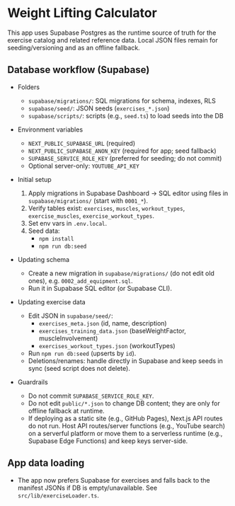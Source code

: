 # Weight Lifting Calculator

This app uses Supabase Postgres as the runtime source of truth for the exercise catalog and related reference data. Local JSON files remain for seeding/versioning and as an offline fallback.

## Database workflow (Supabase)

- Folders
  - `supabase/migrations/`: SQL migrations for schema, indexes, RLS
  - `supabase/seed/`: JSON seeds (`exercises_*.json`)
  - `supabase/scripts/`: scripts (e.g., `seed.ts`) to load seeds into the DB

- Environment variables
  - `NEXT_PUBLIC_SUPABASE_URL` (required)
  - `NEXT_PUBLIC_SUPABASE_ANON_KEY` (required for app; seed fallback)
  - `SUPABASE_SERVICE_ROLE_KEY` (preferred for seeding; do not commit)
  - Optional server-only: `YOUTUBE_API_KEY`

- Initial setup
  1) Apply migrations in Supabase Dashboard → SQL editor using files in `supabase/migrations/` (start with `0001_*`).
  2) Verify tables exist: `exercises`, `muscles`, `workout_types`, `exercise_muscles`, `exercise_workout_types`.
  3) Set env vars in `.env.local`.
  4) Seed data:
     - `npm install`
     - `npm run db:seed`

- Updating schema
  - Create a new migration in `supabase/migrations/` (do not edit old ones), e.g. `0002_add_equipment.sql`.
  - Run it in Supabase SQL editor (or Supabase CLI).

- Updating exercise data
  - Edit JSON in `supabase/seed/`:
    - `exercises_meta.json` (id, name, description)
    - `exercises_training_data.json` (baseWeightFactor, muscleInvolvement)
    - `exercises_workout_types.json` (workoutTypes)
  - Run `npm run db:seed` (upserts by `id`).
  - Deletions/renames: handle directly in Supabase and keep seeds in sync (seed script does not delete).

- Guardrails
  - Do not commit `SUPABASE_SERVICE_ROLE_KEY`.
  - Do not edit `public/*.json` to change DB content; they are only for offline fallback at runtime.
  - If deploying as a static site (e.g., GitHub Pages), Next.js API routes do not run. Host API routes/server functions (e.g., YouTube search) on a serverful platform or move them to a serverless runtime (e.g., Supabase Edge Functions) and keep keys server-side.

## App data loading
- The app now prefers Supabase for exercises and falls back to the manifest JSONs if DB is empty/unavailable. See `src/lib/exerciseLoader.ts`.

